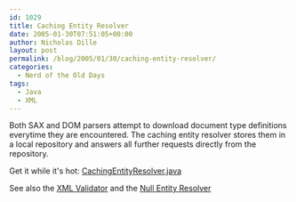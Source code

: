 ```yaml
---
id: 1029
title: Caching Entity Resolver
date: 2005-01-30T07:51:05+00:00
author: Nicholas Dille
layout: post
permalink: /blog/2005/01/30/caching-entity-resolver/
categories:
  - Nerd of the Old Days
tags:
  - Java
  - XML
---
```

Both SAX and DOM parsers attempt to download document type definitions everytime they are encountered. The caching entity resolver stores them in a local repository and answers all further requests directly from the repository.
  
<!--more-->

Get it while it's hot: [CachingEntityResolver.java](/assets/2005/01/CachingEntityResolver.zip)

See also the [XML Validator](/blog/2005/01/30/xml-validator/) and the [Null Entity Resolver](/blog/2005/01/30/null-entity-resolver/ "Null Entity Resolver")


